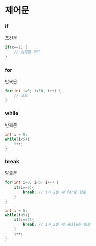 # 제어문

### if
조건문
```java
if(x==1) {
	// 실행할 코드
}
```
### for
반복문
```java
for(int i=0; i<10; i++) {
	// 코드
}
```
### while
반복문
```java
int i = 0;
while(i<5){
	i++;
}
```
### break
탈출문
```java
for(int i=0; i<5; i++) {
	if(i==2){
		break; // i가 2일 때 for문 탈출
	}
}

int i = 0;
while(i<5){
	if(i==2){
		break; // i가 2일 때 while문 탈출
	}
	i++;
}
```